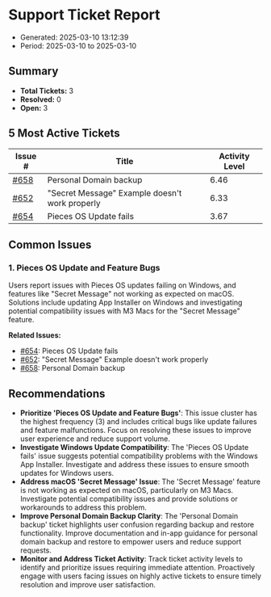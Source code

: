 # Support Ticket Report
- Generated: 2025-03-10 13:12:39
- Period: 2025-03-10 to 2025-03-10

## Summary
- **Total Tickets:** 3
- **Resolved:** 0
- **Open:** 3

## 5 Most Active Tickets
| Issue # | Title | Activity Level |
|---------|-------|----------------|
| [#658](https://github.com/pieces-app/support/issues/658) | Personal Domain backup | 6.46 |
| [#652](https://github.com/pieces-app/support/issues/652) | "Secret Message" Example doesn't work properly | 6.33 |
| [#654](https://github.com/pieces-app/support/issues/654) | Pieces OS Update fails | 3.67 |

## Common Issues
### 1. Pieces OS Update and Feature Bugs
Users report issues with Pieces OS updates failing on Windows, and features like "Secret Message" not working as expected on macOS. Solutions include updating App Installer on Windows and investigating potential compatibility issues with M3 Macs for the "Secret Message" feature.

**Related Issues:**
- [#654](https://github.com/pieces-app/support/issues/654): Pieces OS Update fails
- [#652](https://github.com/pieces-app/support/issues/652): "Secret Message" Example doesn't work properly
- [#658](https://github.com/pieces-app/support/issues/658): Personal Domain backup


## Recommendations
- **Prioritize 'Pieces OS Update and Feature Bugs'**: This issue cluster has the highest frequency (3) and includes critical bugs like update failures and feature malfunctions. Focus on resolving these issues to improve user experience and reduce support volume.
- **Investigate Windows Update Compatibility**: The 'Pieces OS Update fails' issue suggests potential compatibility problems with the Windows App Installer. Investigate and address these issues to ensure smooth updates for Windows users.
- **Address macOS 'Secret Message' Issue**: The 'Secret Message' feature is not working as expected on macOS, particularly on M3 Macs. Investigate potential compatibility issues and provide solutions or workarounds to address this problem.
- **Improve Personal Domain Backup Clarity**: The 'Personal Domain backup' ticket highlights user confusion regarding backup and restore functionality. Improve documentation and in-app guidance for personal domain backup and restore to empower users and reduce support requests.
- **Monitor and Address Ticket Activity**: Track ticket activity levels to identify and prioritize issues requiring immediate attention. Proactively engage with users facing issues on highly active tickets to ensure timely resolution and improve user satisfaction.
